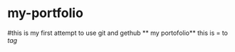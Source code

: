 # my-portfolio
#this is my first attempt to use git and gethub
** my portofolio** this is = to <em> tag